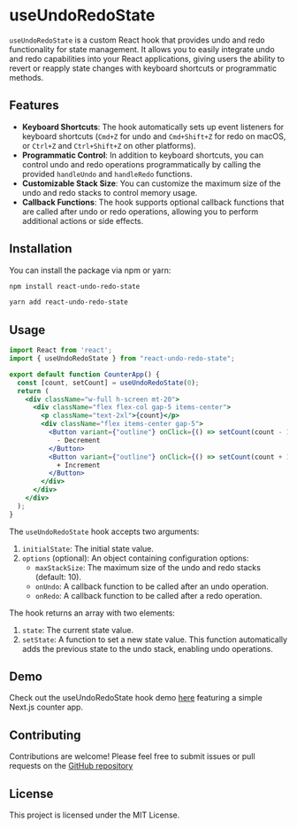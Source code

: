# useUndoRedoState

`useUndoRedoState` is a custom React hook that provides undo and redo functionality for state management. It allows you to easily integrate undo and redo capabilities into your React applications, giving users the ability to revert or reapply state changes with keyboard shortcuts or programmatic methods.

## Features

- **Keyboard Shortcuts**: The hook automatically sets up event listeners for keyboard shortcuts (`Cmd+Z` for undo and `Cmd+Shift+Z` for redo on macOS, or `Ctrl+Z` and `Ctrl+Shift+Z` on other platforms).
- **Programmatic Control**: In addition to keyboard shortcuts, you can control undo and redo operations programmatically by calling the provided `handleUndo` and `handleRedo` functions.
- **Customizable Stack Size**: You can customize the maximum size of the undo and redo stacks to control memory usage.
- **Callback Functions**: The hook supports optional callback functions that are called after undo or redo operations, allowing you to perform additional actions or side effects.

## Installation

You can install the package via npm or yarn:

```bash
npm install react-undo-redo-state

```

```bash
yarn add react-undo-redo-state

```

## Usage

```jsx
import React from 'react';
import { useUndoRedoState } from "react-undo-redo-state";

export default function CounterApp() {
  const [count, setCount] = useUndoRedoState(0);
  return (
    <div className="w-full h-screen mt-20">
      <div className="flex flex-col gap-5 items-center">
        <p className="text-2xl">{count}</p>
        <div className="flex items-center gap-5">
          <Button variant={"outline"} onClick={() => setCount(count - 1)}>
            - Decrement
          </Button>
          <Button variant={"outline"} onClick={() => setCount(count + 1)}>
            + Increment
          </Button>
        </div>
      </div>
    </div>
  );
}

```

The `useUndoRedoState` hook accepts two arguments:

1. `initialState`: The initial state value.
2. `options` (optional): An object containing configuration options:
    - `maxStackSize`: The maximum size of the undo and redo stacks (default: 10).
    - `onUndo`: A callback function to be called after an undo operation.
    - `onRedo`: A callback function to be called after a redo operation.

The hook returns an array with two elements:

1. `state`: The current state value.
2. `setState`: A function to set a new state value. This function automatically adds the previous state to the undo stack, enabling undo operations.

## Demo

Check out the useUndoRedoState hook demo [here](https://github.com/Dev-Bilaspure/useUndoRedoState-demo) featuring a simple Next.js counter app.

## Contributing

Contributions are welcome! Please feel free to submit issues or pull requests on the [GitHub repository](https://github.com/Dev-Bilaspure/react-undo-redo-state)

## License

This project is licensed under the MIT License.